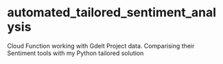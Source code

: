 # automated_tailored_sentiment_analysis
Cloud Function working with Gdelt Project data. Comparising their Sentiment tools with my Python tailored solution
